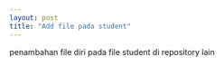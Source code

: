 ```yaml
---
layout: post
title: "Add file pada student"
---
```


penambahan file diri pada file student di repository lain

